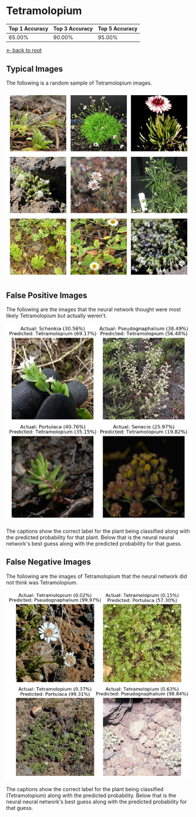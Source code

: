 
# Tetramolopium

| Top 1 Accuracy | Top 3 Accuracy | Top 5 Accuracy | 
| --- | --- | --- |
| 65.00% | 90.00% | 95.00% | 

[← back to root](https://github.com/HACC2018/ohia.ai#results)

## Typical Images
The following is a random sample of Tetramolopium images.
<p align="center"> <img src="../../../figures/typical/Tetramolopium.png?raw=true"> </p>

## False Positive Images
The following are the images that the neural network thought were most likely Tetramolopium but actually weren't.  
<p align="center"> <img src="../../../figures/false_positives/Tetramolopium.png?raw=true"> </p>
The captions show the correct label for the plant being classified along with the predicted probability for that plant.  Below that is the neural neural network's best guess along with the predicted probability for that guess.

## False Negative Images
The following are the images of Tetramolopium that the neural network did not think was Tetramolopium.  
<p align="center"> <img src="../../../figures/false_negatives/Tetramolopium.png?raw=true"> </p>
The captions show the correct label for the plant being classified (Tetramolopium) along with the predicted probability.  Below that is the neural neural network's best guess along with the predicted probability for that guess.
